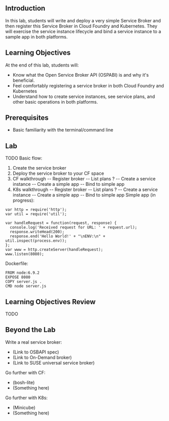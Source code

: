 ## Introduction

In this lab, students will write and deploy a very simple Service Broker and then register this Service Broker in Cloud Foundry and Kubernetes. 
They will exercise the service instance lifecycle and bind a service instance to a sample app in both platforms. 

## Learning Objectives
At the end of this lab, students will:

* Know what the Open Service Broker API (OSPABI) is and why it's beneficial.
* Feel comfortably registering a service broker in both Cloud Foundry and Kubernetes
* Understand how to create service instances, see service plans, and other basic operations in both platforms.

## Prerequisites

* Basic familiarity with the terminal/command line

## Lab

TODO
Basic flow:
1. Create the service broker
2. Deploy the service broker to your CF space
3. CF walkthrough
-- Register broker
-- List plans ?
-- Create a service instance
-- Create a simple app
-- Bind to simple app
4. K8s walkthrough
-- Register broker
-- List plans ?
-- Create a service instance
-- Create a simple app
-- Bind to simple app
Simple app (in progress):
```
var http = require('http');
var util = require('util');

var handleRequest = function(request, response) {
  console.log('Received request for URL: ' + request.url);
  response.writeHead(200);
  response.end('Hello World!' + "\nENV:\n" + util.inspect(process.env));
};
var www = http.createServer(handleRequest);
www.listen(8080);
```
Dockerfile:
```
FROM node:6.9.2
EXPOSE 8080
COPY server.js .
CMD node server.js
```

## Learning Objectives Review

TODO

## Beyond the Lab

Write a real service broker:
* (Link to OSBAPI spec)
* (Link to On-Demand broker)
* (Link to SUSE universal service broker)

Go further with CF:
* (bosh-lite)
* (Something here)

Go further with K8s:
* (Minicube)
* (Something here)
